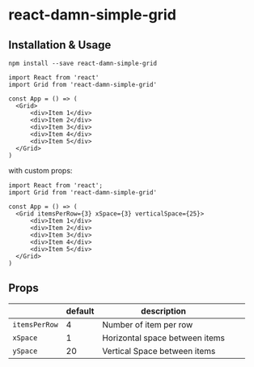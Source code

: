 # react-damn-simple-grid

## Installation & Usage

```
npm install --save react-damn-simple-grid
```

```
import React from 'react'
import Grid from 'react-damn-simple-grid'

const App = () => (
  <Grid>
      <div>Item 1</div>
      <div>Item 2</div>
      <div>Item 3</div>
      <div>Item 4</div>
      <div>Item 5</div>
  </Grid>
)
```

with custom props:

```
import React from 'react';
import Grid from 'react-damn-simple-grid'

const App = () => (
  <Grid itemsPerRow={3} xSpace={3} verticalSpace={25}>
      <div>Item 1</div>
      <div>Item 2</div>
      <div>Item 3</div>
      <div>Item 4</div>
      <div>Item 5</div>
  </Grid>
)
```

## Props

|               | default | description                    |     |     |
| ------------- | ------- | ------------------------------ | --- | --- |
| `itemsPerRow` | 4       | Number of item per row         |     |     |
| `xSpace`      | 1       | Horizontal space between items |     |     |
| `ySpace`      | 20      | Vertical Space between items   |     |     |

